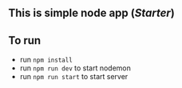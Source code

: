 ## This is simple node app (_Starter_)

## To run

- run `npm install`
- run `npm run dev` to start nodemon
- run `npm run start` to start server